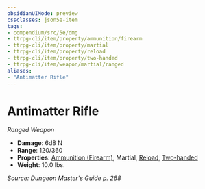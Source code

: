 ```yaml
---
obsidianUIMode: preview
cssclasses: json5e-item
tags:
- compendium/src/5e/dmg
- ttrpg-cli/item/property/ammunition/firearm
- ttrpg-cli/item/property/martial
- ttrpg-cli/item/property/reload
- ttrpg-cli/item/property/two-handed
- ttrpg-cli/item/weapon/martial/ranged
aliases: 
- "Antimatter Rifle"
---
```

# Antimatter Rifle
*Ranged Weapon*  

- **Damage**: 6d8 N
- **Range**: 120/360
- **Properties**: [Ammunition (Firearm)](/compendium/rules/item-properties.md#Ammunition%20(Firearm)), Martial, [Reload](/compendium/rules/item-properties.md#Reload), [Two-handed](/compendium/rules/item-properties.md#Two-handed)
- **Weight**: 10.0 lbs.

*Source: Dungeon Master's Guide p. 268*